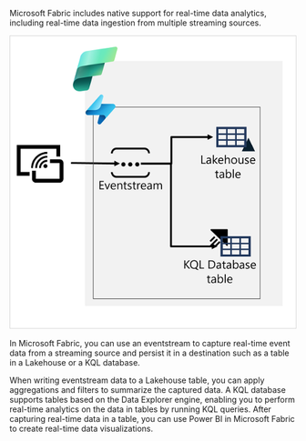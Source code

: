 Microsoft Fabric includes native support for real-time data analytics, including real-time data ingestion from multiple streaming sources.


![Diagram of realtime analytics in Microsoft Fabric.](../media/fabric-realtime-analytics.png)

In Microsoft Fabric, you can use an eventstream to capture real-time event data from a streaming source and persist it in a destination such as a table in a Lakehouse or a KQL database.

When writing eventstream data to a Lakehouse table, you can apply aggregations and filters to summarize the captured data.
A KQL database supports tables based on the Data Explorer engine, enabling you to perform real-time analytics on the data in tables by running KQL queries.
After capturing real-time data in a table, you can use Power BI in Microsoft Fabric to create real-time data visualizations.